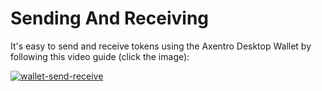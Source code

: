 # Sending And Receiving

It's easy to send and receive tokens using the Axentro Desktop Wallet by following this video guide (click the image):

[![wallet-send-receive](http://img.youtube.com/vi/ccPgG_OLJdk/0.jpg)](http://www.youtube.com/watch?v=ccPgG_OLJdk "Wallet send and receive")